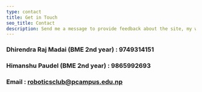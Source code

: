 ```yaml
---
type: contact
title: Get in Touch
seo_title: Contact
description: Send me a message to provide feedback about the site, my writing, or anything else on your mind.
---
```


### Dhirendra Raj Madai (BME 2nd year) : 9749314151
### Himanshu Paudel (BME 2nd year) : 9865992693
### Email : roboticsclub@pcampus.edu.np
